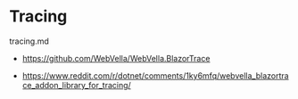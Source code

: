 # Tracing

tracing.md

*   https://github.com/WebVella/WebVella.BlazorTrace

*   https://www.reddit.com/r/dotnet/comments/1ky6mfq/webvella_blazortrace_addon_library_for_tracing/